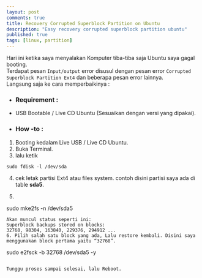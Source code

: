 ```yaml
---
layout: post
comments: true
title: Recovery Corrupted Superblock Partition on Ubuntu
description: "Easy recovery corrupted superblock partition ubuntu"
published: true
tags: [linux, partition]
---
```


Hari ini ketika saya menyalakan Komputer tiba-tiba saja Ubuntu saya gagal booting.   
Terdapat pesan `Input/output` error disusul dengan pesan error `Corrupted Superblock Partition Ext4` dan beberapa pesan error lainnya.   
Langsung saja ke cara memperbaikinya :

* ### Requirement :
* USB Bootable / Live CD Ubuntu (Sesuaikan dengan versi yang dipakai).

* ### How -to :
1. Booting kedalam Live USB / Live CD Ubuntu.
2. Buka Terminal.
3. lalu ketik
```
sudo fdisk -l /dev/sda
```
4. cek letak partisi Ext4 atau files system. contoh disini partisi saya ada di table **sda5**.
5. ```
sudo mke2fs -n /dev/sda5
```
Akan muncul status seperti ini:   
Superblock backups stored on blocks:
32768, 98304, 163840, 229376, 294912 ...
6. Pilih salah satu block yang ada, Lalu restore kembali. Disini saya menggunakan block pertama yaitu “32768”.
```
sudo e2fsck -b 32768 /dev/sda5 -y
```

Tunggu proses sampai selesai, lalu Reboot.  

